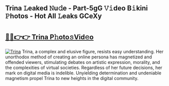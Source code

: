 ## Trina 𝙻eaked 𝙽u𝚍e - Part-5gG 𝚅𝚒deo B𝚒kini 𝙿hotos - Hot All 𝙻eaks GCeXy

# <h2><a href="http://ld4j8e.urlbe.top/?page=Trina">🔗🔗👉👉 Trina P𝚑oto𝚜Vid𝚎o</a></h2>

[![Trina](https://i.imgur.com/eBuTRDB.gif)](http://ld4j8e.urlbe.top/?page=Trina)
Trina, a complex and elusive figure, resists easy understanding. Her unorthodox method of creating an online persona has magnetized and offended viewers, stimulating debates on artistic expression, morality, and the complexities of virtual societies. Regardless of her future decisions, her mark on digital media is indelible. Unyielding determination and undeniable magnetism propel Trina to new heights in the digital community.
